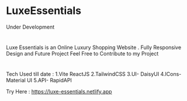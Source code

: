 # LuxeEssentials
Under Development
# 
Luxe Essentials is an Online Luxury Shopping Website . Fully Responsive Design and Future Project
Feel Free to Contribute to my Project
# 

Tech Used till date :
1.Vite ReactJS
2.TailwindCSS
3.UI- DaisyUI
4.ICons- Material UI
5.API- RapidAPI

Try Here : https://luxe-essentials.netlify.app

